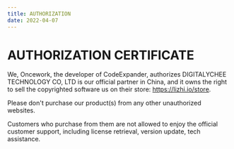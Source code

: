 ```yaml
---
title: AUTHORIZATION
date: 2022-04-07
---
```


# AUTHORIZATION CERTIFICATE

We, Oncework, the developer of CodeExpander,
authorizes DIGITALYCHEE TECHNOLOGY CO, LTD is our official partner in China,
and it owns the right to sell the copyrighted software us on their store: https://lizhi.io/store.

Please don't purchase our product(s) from any other unauthorized websites.

Customers who purchase from them are not allowed to enjoy the official customer support, including license retrieval, version update, tech assistance.